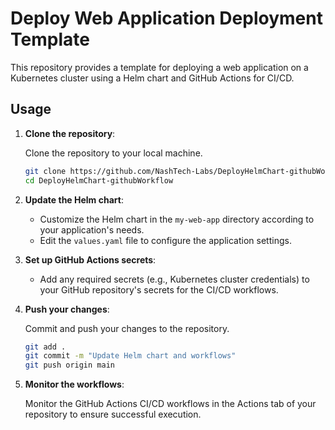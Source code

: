 # Deploy Web Application Deployment Template

This repository provides a template for deploying a web application on a Kubernetes cluster using a Helm chart and GitHub Actions for CI/CD.

## Usage

1. **Clone the repository**:

    Clone the repository to your local machine.

    ```bash
    git clone https://github.com/NashTech-Labs/DeployHelmChart-githubWorkflow.git
    cd DeployHelmChart-githubWorkflow
    ```

2. **Update the Helm chart**:

    - Customize the Helm chart in the `my-web-app` directory according to your application's needs.
    - Edit the `values.yaml` file to configure the application settings.

3. **Set up GitHub Actions secrets**:

    - Add any required secrets (e.g., Kubernetes cluster credentials) to your GitHub repository's secrets for the CI/CD workflows.

4. **Push your changes**:

    Commit and push your changes to the repository.

    ```bash
    git add .
    git commit -m "Update Helm chart and workflows"
    git push origin main
    ```

5. **Monitor the workflows**:

    Monitor the GitHub Actions CI/CD workflows in the Actions tab of your repository to ensure successful execution.
